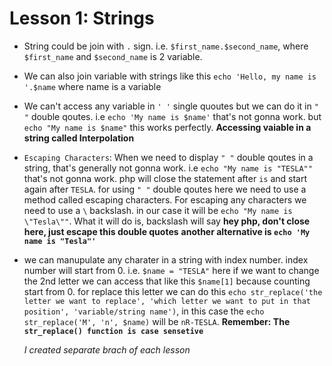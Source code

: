 # Lesson 1: Strings

-   String could be join with `.` sign. i.e. `$first_name.$second_name`, where `$first_name` and `$second_name` is 2 variable.

-   We can also join variable with strings like this `echo 'Hello, my name is '.$name` where name is a variable

-   We can't access any variable in `' '` single quoutes but we can do it in `" "` double qoutes. i.e `echo 'My name is $name'` that's not gonna work. but `echo "My name is $name"` this works perfectly.
    **Accessing vaiable in a string called Interpolation**

-   `Escaping Characters`: When we need to display `" "` double qoutes in a string, that's generally not gonna work. i.e `echo "My name is "TESLA""` that's not gonna work. php will close the statement after `is` and start again after `TESLA`. for using `" "` double qoutes here we need to use a method called escaping characters. For escaping any characters we need to use a `\` backslash. in our case it will be `echo "My name is \"Tesla\""`. What it will do is, backslash will say **hey php, don't close here, just escape this double quotes**
    **another alternative is `echo 'My name is "Tesla"'`**

-   we can manupulate any charater in a string with index number. index number will start from 0. i.e. `$name = "TESLA"` here if we want to change the 2nd letter we can access that like this `$name[1]` because counting start from 0. for replace this letter we can do this `echo str_replace('the letter we want to replace', 'which letter we want to put in that position', 'variable/string name')`, in this case the `echo str_replace('M', 'n', $name)` will be `nR-TESLA`.
    **Remember: The `str_replace() function is case sensetive`**

    _I created separate brach of each lesson_
